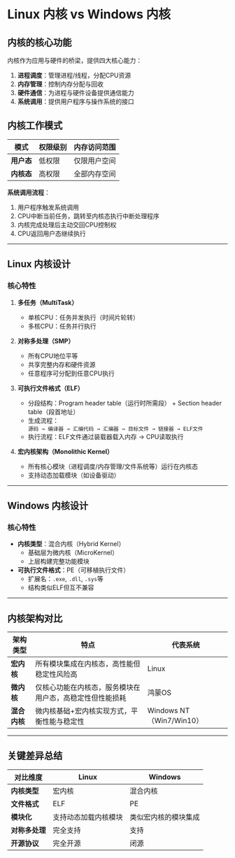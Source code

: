 # Linux 内核 vs Windows 内核

## 内核的核心功能
内核作为应用与硬件的桥梁，提供四大核心能力：
1. **进程调度**：管理进程/线程，分配CPU资源
2. **内存管理**：控制内存分配与回收
3. **硬件通信**：为进程与硬件设备提供通信能力
4. **系统调用**：提供用户程序与操作系统的接口

## 内核工作模式
| 模式        | 权限级别     | 内存访问范围       |
|-------------|-------------|-------------------|
| **用户态**  | 低权限       | 仅限用户空间      |
| **内核态**  | 高权限       | 全部内存空间      |

**系统调用流程**：
1. 用户程序触发系统调用
2. CPU中断当前任务，跳转至内核态执行中断处理程序
3. 内核完成处理后主动交回CPU控制权
4. CPU返回用户态继续执行

---

## Linux 内核设计
### 核心特性
1. **多任务（MultiTask）**
   - 单核CPU：任务并发执行（时间片轮转）
   - 多核CPU：任务并行执行

2. **对称多处理（SMP）**
   - 所有CPU地位平等
   - 共享完整内存和硬件资源
   - 任意程序可分配到任意CPU执行

3. **可执行文件格式（ELF）**
   - 分段结构：Program header table（运行时所需段） + Section header table（段首地址）
   - 生成流程：  
     `源码 → 编译器 → 汇编代码 → 汇编器 → 目标文件 → 链接器 → ELF文件`
   - 执行流程：ELF文件通过装载器载入内存 → CPU读取执行

4. **宏内核架构（Monolithic Kernel）**
   - 所有核心模块（进程调度/内存管理/文件系统等）运行在内核态
   - 支持动态加载模块（如设备驱动）

---

## Windows 内核设计
### 核心特性
- **内核类型**：混合内核（Hybrid Kernel）
  - 基础层为微内核（MicroKernel）
  - 上层构建完整功能模块
- **可执行文件格式**：PE（可移植执行文件）
  - 扩展名：`.exe`, `.dll`, `.sys`等
  - 结构类似ELF但互不兼容

---

## 内核架构对比
| 架构类型   | 特点                                                                 | 代表系统                |
|------------|----------------------------------------------------------------------|-------------------------|
| **宏内核** | 所有模块集成在内核态，高性能但稳定性风险高                           | Linux                   |
| **微内核** | 仅核心功能在内核态，服务模块在用户态，高稳定性但性能损耗             | 鸿蒙OS                  |
| **混合内核**| 微内核基础+宏内核实现方式，平衡性能与稳定性                          | Windows NT（Win7/Win10）|

---

## 关键差异总结
| 对比维度       | Linux                          | Windows                     |
|----------------|--------------------------------|-----------------------------|
| **内核类型**   | 宏内核                         | 混合内核                    |
| **文件格式**   | ELF                            | PE                          |
| **模块化**     | 支持动态加载内核模块           | 类似宏内核的模块集成        |
| **对称多处理** | 完全支持                       | 支持                        |
| **开源协议**   | 完全开源                       | 闭源                        |
